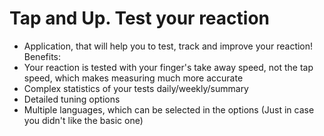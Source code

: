 # Tap and Up. Test your reaction
- Application, that will help you to test, track and improve your reaction!
Benefits:
- Your reaction is tested with your finger's take away speed, not the tap speed, which makes measuring much more accurate
- Complex statistics of your tests daily/weekly/summary
- Detailed tuning options
- Multiple languages, which can be selected in the options (Just in case you didn't like the basic one)

